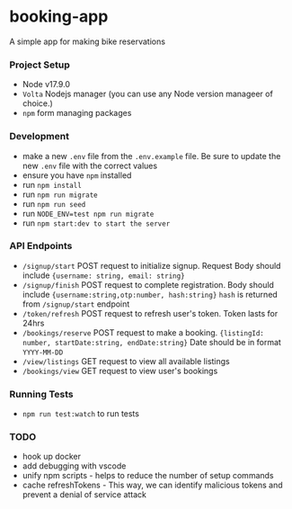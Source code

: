 # booking-app

A simple app for making bike reservations

### Project Setup

- Node v17.9.0
- `Volta` Nodejs manager (you can use any Node version manageer of choice.)
- `npm` form managing packages

### Development

- make a new `.env` file from the `.env.example` file. Be sure to update the new `.env` file with the correct values
- ensure you have `npm` installed
- run `npm install`
- run `npm run migrate`
- run `npm run seed`
- run `NODE_ENV=test npm run migrate`
- run `npm start:dev to start the server`

### API Endpoints

- `/signup/start` POST request to initialize signup. Request Body should include `{username: string, email: string}`
- `/signup/finish` POST request to complete registration. Body should include
  `{username:string,otp:number, hash:string}` `hash` is returned from `/signup/start` endpoint
- `/token/refresh` POST request to refresh user's token. Token lasts for 24hrs
- `/bookings/reserve` POST request to make a booking. `{listingId: number, startDate:string, endDate:string}` Date
  should be in format `YYYY-MM-DD`
- `/view/listings` GET request to view all available listings
- `/bookings/view` GET request to view user's bookings

### Running Tests

- `npm run test:watch` to run tests

### TODO

- hook up docker
- add debugging with vscode
- unify npm scripts - helps to reduce the number of setup commands
- cache refreshTokens - This way, we can identify malicious tokens and prevent a denial of service attack
